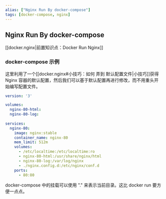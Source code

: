```yaml
---
alias: ["Nginx Run By docker-compose"]
tags: [docker-compose, nginx]
---
```


## Nginx Run By docker-compose

[[docker.nginx|前置知识点：Docker Run Nginx]]

### docker-compose 示例

这里利用了一个[[docker.nginx#小技巧：如何 弄到 默认配置文件|小技巧]]获得 Nginx 容器的默认配置，然后我们可以基于默认配置再进行修改，而不用重头开始编写配置文件。

```yml
version: '3'

volumes:
  nginx-80-html:
  nginx-80-log:
  
services:
  nginx-80:
    image: nginx:stable
    container_name: nginx-80
    mem_limit: 512m
    volumes:
      - /etc/localtime:/etc/localtime:ro 
      - nginx-80-html:/usr/share/nginx/html 
      - nginx-80-log:/var/log/nginx
      - ./nginx.config.d:/etc/nginx/conf.d
    ports:
      - 80:80
```

docker-compose 中的挂载可以使用 "." 来表示当前目录。这比 docker run 要方便一点点。
